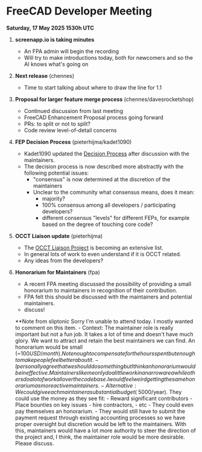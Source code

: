 # FreeCAD Developer Meeting

**Saturday, 17 May 2025 1530h UTC**

1. **screenapp.io is taking minutes**
   - An FPA admin will begin the recording
   - Will try to make introductions today, both for newcomers and so the AI knows what's going on

2. **Next release** (chennes)
   - Time to start talking about where to draw the line for 1.1

3. **Proposal for larger feature merge process** (chennes/davesrocketshop)
   - Continued discussion from last meeting
   - FreeCAD Enhancement Proposal process going forward
   - PRs: to split or not to split?
   - Code review level-of-detail concerns

4. **FEP Decision Process** (pieterhijma/kadet1090)
   - Kadet1090 updated the [Decision Process](https://github.com/kadet1090/FreeCAD-Enhancement-Proposals/blob/master/FEPs/FEP-0001-process.md#decision-process) after discussion with the maintainers.
   - The decision process is now described more abstractly with the following potential issues:
	 - "consensus" is now determined at the discretion of the maintainers
	 - Unclear to the community what consensus means, does it mean:
	   - majority?
	   - 100% consensus among all developers / participating developers?
	   - different consensus "levels" for different FEPs, for example based on the degree of touching core code?

5. **OCCT Liaison update** (pieterhijma)
   - The [OCCT Liaison Project](https://github.com/orgs/FreeCAD/projects/32/views/1) is becoming an extensive list.
   - In general lots of work to even understand if it is OCCT related.
   - Any ideas from the developers?
   
6. **Honorarium for Maintainers** (fpa)
	- A recent FPA meeting discussed the possibility of providing a small honorarium to maintainers in recognition of their contribution.
	- FPA felt this should be discussed with the maintainers and potential maintainers.
	- discuss!

	**Note from sliptonic 
		Sorry I'm unable to attend today.  I mostly wanted to comment on this item.
		- Context:  The maintainer role is really important but not a fun job.  It takes a lot of time and doesn't have much glory.  We want to attract and retain the best maintainers we can find.
   		An honorarium would be small (~$100 USD/month).  Not enough to compensate for the hours spent but enough to make people feel better about it.
		- I personally agree that we should do something but I think an honorarium would be ineffective.  Maintainers like me only do a little work in a narrow area while others do a lot of work all over the codebase. I would feel weird getting the same honorarium as more active maintainers.
   		- Alternative: We could give each maintainer a substantial budget (~$5000/year).  They could use the money as they see fit:
			- Reward significant contributors
			- Place bounties on key issues
			- hire contractors,
   			- etc
   			- They could even pay themselves an honorarium.
   			- They would still have to submit the payment request through existing accounting processes so we have proper oversight but discretion would be left to the maintainers.
   		With this, maintainers would have a lot more authority to steer the direction of the project and, I think, the maintainer role would be more desirable.  
		Please discuss.


